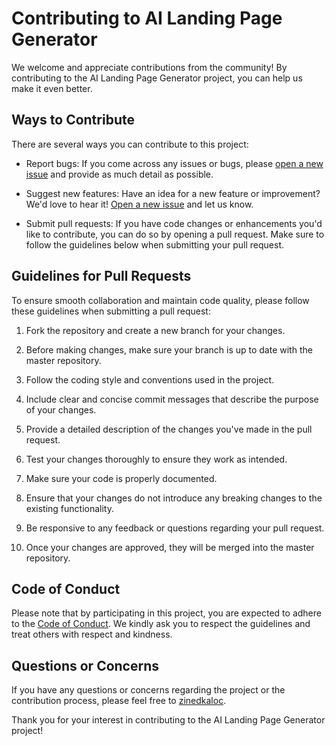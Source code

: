 # Contributing to AI Landing Page Generator

We welcome and appreciate contributions from the community! By contributing to the AI Landing Page Generator project, you can help us make it even better.

## Ways to Contribute

There are several ways you can contribute to this project:

- Report bugs: If you come across any issues or bugs, please [open a new issue](https://github.com/zinedkaloc/ai-pge/issues) and provide as much detail as possible.

- Suggest new features: Have an idea for a new feature or improvement? We'd love to hear it! [Open a new issue](https://github.com/zinedkaloc/ai-pge/issues) and let us know.

- Submit pull requests: If you have code changes or enhancements you'd like to contribute, you can do so by opening a pull request. Make sure to follow the guidelines below when submitting your pull request.

## Guidelines for Pull Requests

To ensure smooth collaboration and maintain code quality, please follow these guidelines when submitting a pull request:

1. Fork the repository and create a new branch for your changes.

2. Before making changes, make sure your branch is up to date with the master repository.

3. Follow the coding style and conventions used in the project.

4. Include clear and concise commit messages that describe the purpose of your changes.

5. Provide a detailed description of the changes you've made in the pull request.

6. Test your changes thoroughly to ensure they work as intended.

7. Make sure your code is properly documented.

8. Ensure that your changes do not introduce any breaking changes to the existing functionality.

9. Be responsive to any feedback or questions regarding your pull request.

10. Once your changes are approved, they will be merged into the master repository.

## Code of Conduct

Please note that by participating in this project, you are expected to adhere to the [Code of Conduct](CODE_OF_CONDUCT.md). We kindly ask you to respect the guidelines and treat others with respect and kindness.

## Questions or Concerns

If you have any questions or concerns regarding the project or the contribution process, please feel free to [zinedkaloc](https://twitter.com/zinedkaloc).

Thank you for your interest in contributing to the AI Landing Page Generator project!

